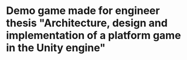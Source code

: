 # Demo game made for engineer thesis "Architecture, design and implementation of a platform game in the Unity engine"
